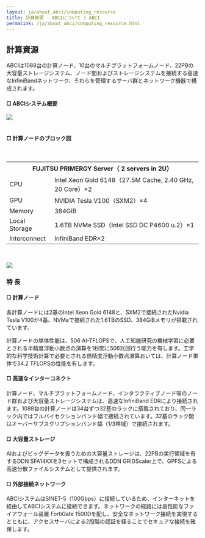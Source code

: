 ```yaml
---
layout: ja/about_abci/computing_resource
title: 計算資源 - ABCIについて | ABCI
permalink: /ja/about_abci/computing_resource.html
---
```


<h2 class="h2">計算資源</h2>

<div class="lead_text">
ABCIは1088台の計算ノード、10台のマルチプラットフォームノード、22PBの大容量ストレージシステム、ノード間およびストレージシステムを接続する高速なInfiniBandネットワーク、それらを管理するサーバ群とネットワーク機器で構成されます。
</div>


<h4 class="h4">□ ABCIシステム概要</h4>
<img src="../../img/about_abci/computing/img1.png" /><br />

<br />


<h4 class="h4">□ 計算ノードのブロック図</h4>
<br />
<table class="table">
<tr>
<th colspan="2">FUJITSU PRIMERGY Server（ 2 servers in 2U）</th>
</tr>
<tr>
<td>CPU</td>
<td>Intel Xeon Gold 6148（27.5M Cache, 2.40 GHz, 20 Core）×2</td>
</tr>
<tr>
<td>GPU</td>
<td>NVIDIA Tesla V100（SXM2）×4</td>
</tr>
<tr>
<td>Memory</td>
<td>384GiB</td>
</tr>
<tr>
<td>Local Storage</td>
<td>1.6TB NVMe SSD（Intel SSD DC P4600 u.2）×1</td>
</tr>
<tr>
<td>Interconnect</td>
<td>InfiniBand EDR×2</td>
</tr>

</table>

<br />


<img src="../../img/about_abci/computing/img2.png" /><br />
<h3 class="h3">特  長</h3>

<h4 class="h4">□ 計算ノード</h4>
<p class="c">
各計算ノードには2基のIntel Xeon Gold 6148と、SXM2で接続されたNvidia Tesla V100が4基、NVMeで接続された1.6TBのSSD、384GiBメモリが搭載されています。<br />

計算ノードの単体性能は、506 AI-TFLOPSで、人工知能研究の機械学習に必要とされる半精度浮動小数点の演算を1秒間に506兆回行う能力を有します。工学的な科学技術計算で必要とされる倍精度浮動小数点演算おいては、計算ノード単体で34.2 TFLOPSの性能を有します。

</p>

<h4 class="h4">□ 高速なインターコネクト</h4>
<p class="c">計算ノード、マルチプラットフォームノード、インタラクティブノード等のノード群および大容量ストレージシステムは、高速なInfiniBand EDRにより接続されます。1088台の計算ノードは34台ずつ32基のラックに搭載されており、同一ラック内ではフルバイセクションバンド幅で接続されています。32基のラック間はオーバーサブスクリプションバンド幅（1/3帯域）で接続されます。</p>

<h4 class="h4">□ 大容量ストレージ</h4>
<p class="c">AIおよびビッグデータを扱うための大容量ストレージは、22PBの実行領域を有するDDN SFA14KXを3セットで構成されるDDN GRIDScaler上で、GPFSによる高速分散ファイルシステムとして提供されます。</p>

<h4 class="h4">□ 外部接続ネットワーク</h4>
<p class="c">ABCIシステムはSINET-5（100Gbps）に接続しているため、インターネットを経由してABCIシステムに接続できます。ネットワークの経路には高性能なファイアウォール装置 FortiGate 1500Dを配し、安全なネットワーク接続を実現するとともに、アクセスサーバによる2段階の認証を経ることでセキュアな接続を確保します。</p>


